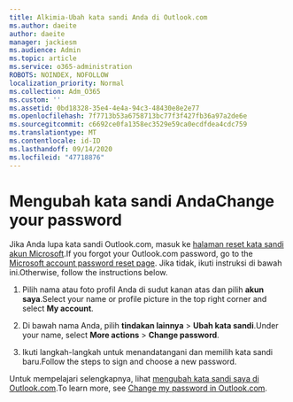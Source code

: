 ```yaml
---
title: Alkimia-Ubah kata sandi Anda di Outlook.com
ms.author: daeite
author: daeite
manager: jackiesm
ms.audience: Admin
ms.topic: article
ms.service: o365-administration
ROBOTS: NOINDEX, NOFOLLOW
localization_priority: Normal
ms.collection: Adm_O365
ms.custom: ''
ms.assetid: 0bd18328-35e4-4e4a-94c3-48430e8e2e77
ms.openlocfilehash: 7f7713b53a6758713bc77f3f427fb36a97a2de6e
ms.sourcegitcommit: c6692ce0fa1358ec3529e59ca0ecdfdea4cdc759
ms.translationtype: MT
ms.contentlocale: id-ID
ms.lasthandoff: 09/14/2020
ms.locfileid: "47718876"
---
```

# <a name="change-your-password"></a><span data-ttu-id="68e16-102">Mengubah kata sandi Anda</span><span class="sxs-lookup"><span data-stu-id="68e16-102">Change your password</span></span>

<span data-ttu-id="68e16-103">Jika Anda lupa kata sandi Outlook.com, masuk ke [halaman reset kata sandi akun Microsoft](https://go.microsoft.com/fwlink/p/?linkid=841909).</span><span class="sxs-lookup"><span data-stu-id="68e16-103">If you forgot your Outlook.com password, go to the [Microsoft account password reset page](https://go.microsoft.com/fwlink/p/?linkid=841909).</span></span> <span data-ttu-id="68e16-104">Jika tidak, ikuti instruksi di bawah ini.</span><span class="sxs-lookup"><span data-stu-id="68e16-104">Otherwise, follow the instructions below.</span></span>
  
1. <span data-ttu-id="68e16-105">Pilih nama atau foto profil Anda di sudut kanan atas dan pilih **akun saya**.</span><span class="sxs-lookup"><span data-stu-id="68e16-105">Select your name or profile picture in the top right corner and select **My account**.</span></span> 
    
2. <span data-ttu-id="68e16-106">Di bawah nama Anda, pilih **tindakan lainnya**  >  **Ubah kata sandi**.</span><span class="sxs-lookup"><span data-stu-id="68e16-106">Under your name, select **More actions** > **Change password**.</span></span> 
    
3. <span data-ttu-id="68e16-107">Ikuti langkah-langkah untuk menandatangani dan memilih kata sandi baru.</span><span class="sxs-lookup"><span data-stu-id="68e16-107">Follow the steps to sign and choose a new password.</span></span> 
    
<span data-ttu-id="68e16-108">Untuk mempelajari selengkapnya, lihat [mengubah kata sandi saya di Outlook.com](https://support.office.com/article/2138d690-811c-4545-b2f3-e4dbe80c9735.aspx).</span><span class="sxs-lookup"><span data-stu-id="68e16-108">To learn more, see [Change my password in Outlook.com](https://support.office.com/article/2138d690-811c-4545-b2f3-e4dbe80c9735.aspx).</span></span>
  


